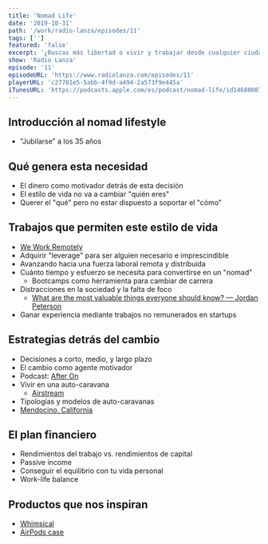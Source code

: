 ```yaml
---
title: 'Nomad Life'
date: '2019-10-31'
path: '/work/radio-lanza/episodes/11'
tags: ['']
featured: 'false'
excerpt: '¿Buscas más libertad o vivir y trabajar desde cualquier ciudad? Bien, entonces quieres ser un "nómada digital" y este episodio es para ti. A nosotros nos apasiona este tema y en este capítulo repasaremos todo lo que tienes que tener en cuenta antes de saltar al vacío y comprar tu billete a Bangkok.'
show: 'Radio Lanza'
episode: '11'
episodeURL: 'https://www.radiolanza.com/episodes/11'
playerURL: 'c27701e5-5abb-4f9d-a494-2a573f9e445a'
iTunesURL: 'https://podcasts.apple.com/es/podcast/nomad-life/id1468000755?i=1000455561835'
---
```


## Introducción al nomad lifestyle

- "Jubilarse" a los 35 años

## Qué genera esta necesidad

- El dinero como motivador detrás de esta decisión
- El estilo de vida no va a cambiar "quién eres"
- Querer el "qué" pero no estar dispuesto a soportar el "cómo"

## Trabajos que permiten este estilo de vida

- [We Work Remotely](https://weworkremotely.com)
- Adquirir "leverage" para ser alguien necesario e imprescindible
- Avanzando hacia una fuerza laboral remota y distribuida
- Cuánto tiempo y esfuerzo se necesita para convertirse en un "nomad"
  - Bootcamps como herramienta para cambiar de carrera
- Distracciones en la sociedad y la falta de foco
  - [What are the most valuable things everyone should know? — Jordan Peterson](https://www.quora.com/What-are-the-most-valuable-things-everyone-should-know/answer/Jordan-B-Peterson)
- Ganar experiencia mediante trabajos no remunerados en startups

## Estrategias detrás del cambio

- Decisiones a corto, medio, y largo plazo
- El cambio como agente motivador
- Podcast: [After On](https://after-on.com)
- Vivir en una auto-caravana
  - [Airstream](https://www.airstream.com/)
- Tipologías y modelos de auto-caravanas
- [Mendocino, California](https://en.wikipedia.org/wiki/Mendocino,_California)

## El plan financiero

- Rendimientos del trabajo vs. rendimientos de capital
- Passive income
- Conseguir el equilibrio con tu vida personal
- Work-life balance

## Productos que nos inspiran

- [Whimsical](https://whimsical.com/)
- [AirPods case](https://www.amazon.com/dp/B07YPQVWWB/)

